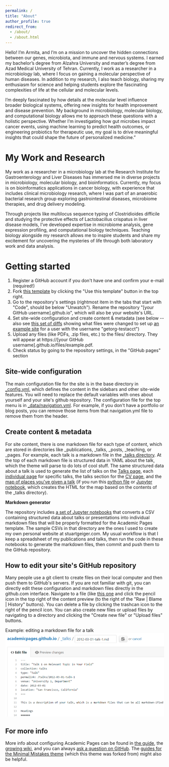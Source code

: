 ```yaml
---
permalink: /
title: "About"
author_profile: true
redirect_from: 
  - /about/
  - /about.html
---
```


Hello! I’m Armita, and I’m on a mission to uncover the hidden connections between our genes, microbiota, and immune and nervous systems. I earned my bachelor’s degree from Alzahra University and master’s degree from Azad Medical University of Tehran. Currently, I work as a researcher in a microbiology lab, where I focus on gaining a molecular perspective of human diseases. In addition to my research, I also teach biology, sharing my enthusiasm for science and helping students explore the fascinating complexities of life at the cellular and molecular levels.

I’m deeply fascinated by how details at the molecular level influence broader biological systems, offering new insights for health improvement and disease prevention. My background in microbiology, molecular biology, and computational biology allows me to approach these questions with a holistic perspective. Whether I’m investigating how gut microbes impact cancer events, using machine learning to predict health outcomes, or engineering probiotics for therapeutic use, my goal is to drive meaningful insights that could shape the future of personalized medicine.”



My Work and Research
======
My work as a researcher in a microbiology lab at the Research Institute for Gastroenterology and Liver Diseases has immersed me in diverse projects in microbiology, molecular biology, and bioinformatics. Currently, my focus is on bioinformatics applications in cancer biology, with experience that includes clinical microbiology research, where I was part of an anaerobic bacterial research group exploring gastrointestinal diseases, microbiome therapies, and drug delivery modeling.


Through projects like multilocus sequence typing of Clostridioides difficile and studying the protective effects of Lactobacillus crispatus in liver disease models, I’ve developed expertise in microbiome analysis, gene expression profiling, and computational biology techniques. Teaching biology alongside my research allows me to inspire students and share my excitement for uncovering the mysteries of life through both laboratory work and data analysis.



Getting started
======
1. Register a GitHub account if you don't have one and confirm your e-mail (required!)
1. Fork [this template](https://github.com/academicpages/armitaem.github.io/main/) by clicking the "Use this template" button in the top right. 
1. Go to the repository's settings (rightmost item in the tabs that start with "Code", should be below "Unwatch"). Rename the repository "[your GitHub username].github.io", which will also be your website's URL.
1. Set site-wide configuration and create content & metadata (see below -- also see [this set of diffs](http://archive.is/3TPas) showing what files were changed to set up [an example site](https://getorg-testacct.github.io) for a user with the username "getorg-testacct")
1. Upload any files (like PDFs, .zip files, etc.) to the files/ directory. They will appear at https://[your GitHub username].github.io/files/example.pdf.  
1. Check status by going to the repository settings, in the "GitHub pages" section

Site-wide configuration
------
The main configuration file for the site is in the base directory in [_config.yml](https://github.com/academicpages/armitaem.github.io/main//blob/master/_config.yml), which defines the content in the sidebars and other site-wide features. You will need to replace the default variables with ones about yourself and your site's github repository. The configuration file for the top menu is in [_data/navigation.yml](https://github.com/academicpages/armitaem.github.io/main//blob/master/_data/navigation.yml). For example, if you don't have a portfolio or blog posts, you can remove those items from that navigation.yml file to remove them from the header. 

Create content & metadata
------
For site content, there is one markdown file for each type of content, which are stored in directories like _publications, _talks, _posts, _teaching, or _pages. For example, each talk is a markdown file in the [_talks directory](https://github.com/academicpages/armitaem.github.io/main//tree/master/_talks). At the top of each markdown file is structured data in YAML about the talk, which the theme will parse to do lots of cool stuff. The same structured data about a talk is used to generate the list of talks on the [Talks page](armitaem.github.io/main/talks), each [individual page](armitaem.github.io/main/talks/2012-03-01-talk-1) for specific talks, the talks section for the [CV page](armitaem.github.io/main/cv), and the [map of places you've given a talk](armitaem.github.io/main/talkmap.html) (if you run this [python file](https://github.com/academicpages/armitaem.github.io/main//blob/master/talkmap.py) or [Jupyter notebook](https://github.com/academicpages/armitaem.github.io/main//blob/master/talkmap.ipynb), which creates the HTML for the map based on the contents of the _talks directory).

**Markdown generator**

The repository includes [a set of Jupyter notebooks](https://github.com/academicpages/armitaem.github.io/main//tree/master/markdown_generator
) that converts a CSV containing structured data about talks or presentations into individual markdown files that will be properly formatted for the Academic Pages template. The sample CSVs in that directory are the ones I used to create my own personal website at stuartgeiger.com. My usual workflow is that I keep a spreadsheet of my publications and talks, then run the code in these notebooks to generate the markdown files, then commit and push them to the GitHub repository.

How to edit your site's GitHub repository
------
Many people use a git client to create files on their local computer and then push them to GitHub's servers. If you are not familiar with git, you can directly edit these configuration and markdown files directly in the github.com interface. Navigate to a file (like [this one](https://github.com/academicpages/armitaem.github.io/main//blob/master/_talks/2012-03-01-talk-1.md) and click the pencil icon in the top right of the content preview (to the right of the "Raw | Blame | History" buttons). You can delete a file by clicking the trashcan icon to the right of the pencil icon. You can also create new files or upload files by navigating to a directory and clicking the "Create new file" or "Upload files" buttons. 

Example: editing a markdown file for a talk
![Editing a markdown file for a talk](/images/editing-talk.png)

For more info
------
More info about configuring Academic Pages can be found in [the guide](armitaem.github.io/main/markdown/), the [growing wiki](https://github.com/academicpages/armitaem.github.io/main//wiki), and you can always [ask a question on GitHub](https://github.com/academicpages/armitaem.github.io/main//discussions). The [guides for the Minimal Mistakes theme](https://mmistakes.github.io/minimal-mistakes/docs/configuration/) (which this theme was forked from) might also be helpful.
